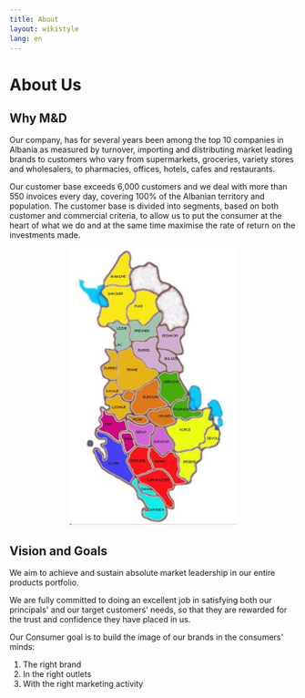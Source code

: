 ```yaml
---
title: About
layout: wikistyle
lang: en
---
```


About Us
========

Why M&amp;D
-----------

Our company, has for several years been among the top 10 companies in Albania as measured by turnover, importing and distributing market leading brands to customers who vary from supermarkets, groceries, variety stores and wholesalers, to pharmacies, offices, hotels, cafes and restaurants.

Our customer base exceeds 6,000 customers and we deal with more than 550 invoices every day, covering 100% of the Albanian territory and population. The customer base is divided into segments, based on both customer and commercial criteria, to allow us to put the consumer at the heart of what we do and at the same time maximise the rate of return on the investments made.

<center><img class="border" src="images/map_small.jpg" alt="Distribution Coverage" /></center>


Vision and Goals
----------------
We aim to achieve and sustain absolute market leadership in our entire products portfolio.

We are fully committed to doing an excellent job in satisfying both our principals' and our target customers' needs, so that they are rewarded for the trust and confidence they have placed in us.

Our Consumer goal is to build the image of our brands in the consumers' minds:

1. The right brand
2. In the right outlets
3. With the right marketing activity
